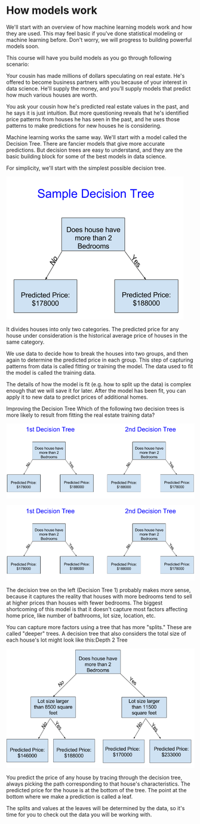 # How models work
We'll start with an overview of how machine learning models work and how they are used. This may feel basic if you've done statistical modeling or machine learning before. Don't worry, we will progress to building powerful models soon.

This course will have you build models as you go through following scenario:

Your cousin has made millions of dollars speculating on real estate. He's offered to become business partners with you because of your interest in data science. He'll supply the money, and you'll supply models that predict how much various houses are worth.

You ask your cousin how he's predicted real estate values in the past, and he says it is just intuition. But more questioning reveals that he's identified price patterns from houses he has seen in the past, and he uses those patterns to make predictions for new houses he is considering.

Machine learning works the same way. We'll start with a model called the Decision Tree. There are fancier models that give more accurate predictions. But decision trees are easy to understand, and they are the basic building block for some of the best models in data science.

For simplicity, we'll start with the simplest possible decision tree.

![First Decision Trees](../static/sample-decision-tree.png)

It divides houses into only two categories. The predicted price for any house under consideration is the historical average price of houses in the same category.

We use data to decide how to break the houses into two groups, and then again to determine the predicted price in each group. This step of capturing patterns from data is called fitting or training the model. The data used to fit the model is called the training data.

The details of how the model is fit (e.g. how to split up the data) is complex enough that we will save it for later. After the model has been fit, you can apply it to new data to predict prices of additional homes.

Improving the Decision Tree
Which of the following two decision trees is more likely to result from fitting the real estate training data?

![First Decision Trees](../static/decision-tree-1.png)

![Second Decision Trees](../static/decision-tree-2.png)

The decision tree on the left (Decision Tree 1) probably makes more sense, because it captures the reality that houses with more bedrooms tend to sell at higher prices than houses with fewer bedrooms. The biggest shortcoming of this model is that it doesn't capture most factors affecting home price, like number of bathrooms, lot size, location, etc.

You can capture more factors using a tree that has more "splits." These are called "deeper" trees. A decision tree that also considers the total size of each house's lot might look like this:Depth 2 Tree

![Deep Decision Trees](../static/decision-tree-3.png)

You predict the price of any house by tracing through the decision tree, always picking the path corresponding to that house's characteristics. The predicted price for the house is at the bottom of the tree. The point at the bottom where we make a prediction is called a leaf.

The splits and values at the leaves will be determined by the data, so it's time for you to check out the data you will be working with.